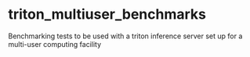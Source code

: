 # triton_multiuser_benchmarks
Benchmarking tests to be used with a triton inference server set up for a multi-user computing facility
